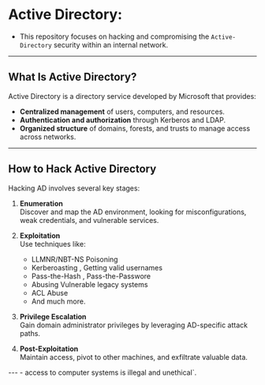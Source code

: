 # Active Directory: 
- This repository focuses on hacking and compromising the `Active-Directory` security within an internal network.

---

## What Is Active Directory?
Active Directory is a directory service developed by Microsoft that provides:
- **Centralized management** of users, computers, and resources.
- **Authentication and authorization** through Kerberos and LDAP.
- **Organized structure** of domains, forests, and trusts to manage access across networks.

---

##  How to Hack Active Directory
Hacking AD involves several key stages:
1. **Enumeration**  
   Discover and map the AD environment, looking for misconfigurations, weak credentials, and vulnerable services.

2. **Exploitation**  
   Use techniques like:
   - LLMNR/NBT-NS Poisoning
   - Kerberoasting , Getting valid usernames
   - Pass-the-Hash , Pass-the-Passwore
   - Abusing Vulnerable legacy systems
   - ACL Abuse
   - And much more.

3. **Privilege Escalation**  
   Gain domain administrator privileges by leveraging AD-specific attack paths.

4. **Post-Exploitation**  
   Maintain access, pivot to other machines, and exfiltrate valuable data.

---      - access to computer systems is illegal and unethical`.